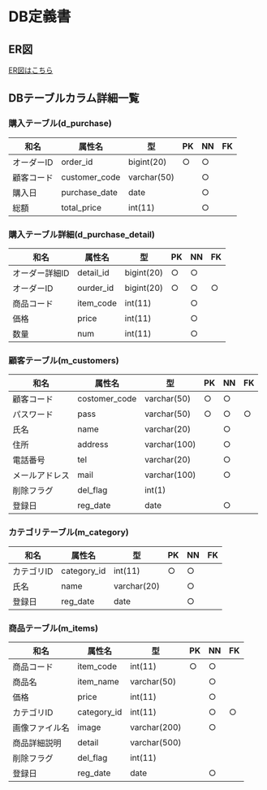 # DB定義書
## ER図
[ER図はこちら](https://github.com/Aso2001178/2021sys-design/blob/main/er.md)
　
## DBテーブルカラム詳細一覧
### 購入テーブル(d_purchase)
|和名|属性名|型|PK|NN|FK|
|----|-----|--|--|--|--|
|オーダーID|order_id|bigint(20)|○|○||
|顧客コード|customer_code|varchar(50)||○||
|購入日|purchase_date|date||○||
|総額|total_price|int(11)||○||

### 購入テーブル詳細(d_purchase_detail)
|和名|属性名|型|PK|NN|FK|
|----|-----|--|--|--|--|
|オーダー詳細ID|detail_id|bigint(20)|○|○||
|オーダーID|ourder_id|bigint(20)|○|○|○|
|商品コード|item_code|int(11)||○||
|価格|price|int(11)||○||
|数量|num|int(11)||○||

### 顧客テーブル(m_customers)
|和名|属性名|型|PK|NN|FK|
|----|-----|--|--|--|--|
|顧客コード|costomer_code|varchar(50)|○|○||
|パスワード|pass|varchar(50)|○|○|○|
|氏名|name|varchar(20)||○||
|住所|address|varchar(100)||○||
|電話番号|tel|varchar(20)||○||
|メールアドレス|mail|varchar(100)||○||
|削除フラグ|del_flag|int(1)||||
|登録日|reg_date|date||○||

### カテゴリテーブル(m_category)
|和名|属性名|型|PK|NN|FK|
|----|-----|--|--|--|--|
|カテゴリID|category_id|int(11)|○|○||
|氏名|name|varchar(20)||○||
|登録日|reg_date|date||○||

### 商品テーブル(m_items)
|和名|属性名|型|PK|NN|FK|
|----|-----|--|--|--|--|
|商品コード|item_code|int(11)|○|○||
|商品名|item_name|varchar(50)||○||
|価格|price|int(11)||○||
|カテゴリID|category_id|int(11)||○|○|
|画像ファイル名|image|varchar(200)||○||
|商品詳細説明|detail|varchar(500)||||
|削除フラグ|del_flag|int(11)||||
|登録日|reg_date|date||○||
